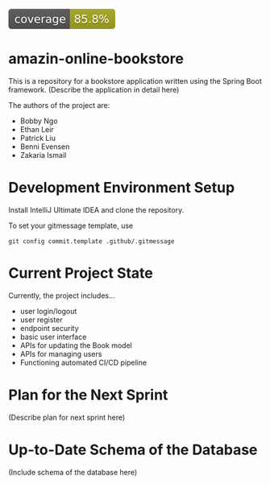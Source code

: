 ![Code Coverage](./.github/badges/jacoco.svg)

# amazin-online-bookstore
This is a repository for a bookstore application written using the Spring Boot
framework. (Describe the application in detail here)

The authors of the project are:
- Bobby Ngo
- Ethan Leir
- Patrick Liu
- Benni Evensen
- Zakaria Ismail


# Development Environment Setup
Install IntelliJ Ultimate IDEA and clone the repository.

To set your gitmessage template, use
```agsl
git config commit.template .github/.gitmessage
```

# Current Project State
Currently, the project includes...
- user login/logout
- user register
- endpoint security
- basic user interface
- APIs for updating the Book model
- APIs for managing users
- Functioning automated CI/CD pipeline


# Plan for the Next Sprint
(Describe plan for next sprint here)

# Up-to-Date Schema of the Database
(Include schema of the database here)